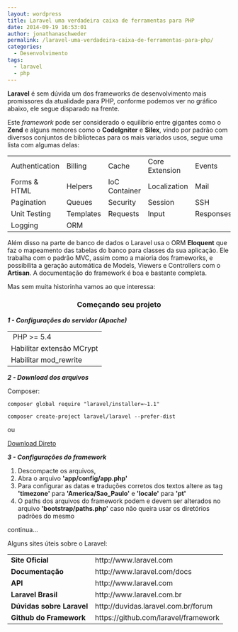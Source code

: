 ```yaml
---
layout: wordpress
title: Laravel uma verdadeira caixa de ferramentas para PHP
date: 2014-09-19 16:53:01
author: jonathanaschweder
permalink: /laravel-uma-verdadeira-caixa-de-ferramentas-para-php/
categories:
  - Desenvolvimento
tags:
  - laravel
  - php
---
```


<strong>Laravel</strong> é sem dúvida um dos frameworks de desenvolvimento mais promissores da atualidade para PHP, conforme podemos ver no gráfico abaixo, ele segue disparado na frente.

Este <em>framework</em> pode ser considerado o equilíbrio entre gigantes como o <strong>Zend</strong> e alguns menores como o <strong>CodeIgniter</strong> e <strong>Silex</strong>, vindo por padrão com diversos conjuntos de bibliotecas para os mais variados usos, segue uma lista com algumas delas:
<table>
<tbody>
<tr>
<td>Authentication</td>
<td>Billing</td>
<td>Cache</td>
<td>Core Extension</td>
<td>Events</td>
<td>Facades</td>
</tr>
<tr>
<td>Forms &amp; HTML</td>
<td>Helpers</td>
<td>IoC Container</td>
<td>Localization</td>
<td>Mail</td>
<td>Package Development</td>
</tr>
<tr>
<td>Pagination</td>
<td>Queues</td>
<td>Security</td>
<td>Session</td>
<td>SSH</td>
<td>Templates</td>
</tr>
<tr>
<td>Unit Testing</td>
<td>Templates</td>
<td>Requests</td>
<td>Input</td>
<td>Responses</td>
<td>Errors</td>
</tr>
<tr>
<td>Logging</td>
<td>ORM</td>
<td></td>
<td></td>
<td></td>
<td></td>
</tr>
</tbody>
</table>
Além disso na parte de banco de dados o Laravel usa o ORM <strong>Eloquent</strong> que faz o mapeamento das tabelas do banco para classes da sua aplicação. Ele trabalha com o padrão MVC, assim como a maioria dos frameworks, e possibilita a geração automática de Models, Viewers e Controllers com o <strong>Artisan</strong>. A documentação do framework é boa e bastante completa.

Mas sem muita historinha vamos ao que interessa:
<h3 style="text-align: center;">Começando seu projeto</h3>
<em><strong>1 - Configurações do servidor (Apache)</strong>
</em>
<table>
<tbody>
<tr>
<td> PHP &gt;= 5.4</td>
</tr>
<tr>
<td>Habilitar extensão MCrypt</td>
</tr>
<tr>
<td>Habilitar mod_rewrite</td>
</tr>
</tbody>
</table>
<strong><em>2 - Download dos arquivos</em></strong>

Composer:
<pre class="prettyprint prettyprinted"><code><span class="pln">composer </span><span class="kwd">global</span> <span class="kwd">require</span> <span class="str">"laravel/installer=~1.1"</span></code></pre>
<pre class="prettyprint prettyprinted"><code><span class="pln">composer create</span><span class="pun">-</span><span class="pln">project laravel</span><span class="pun">/</span><span class="pln">laravel </span><span class="pun">--</span><span class="pln">prefer</span><span class="pun">-</span><span class="pln">dist</span></code></pre>
ou

<a title="Download direto" href="https://github.com/laravel/laravel/archive/master.zip" target="_blank">Download Direto</a>

<strong><em>3 - Configurações do framework</em></strong>
<ol>
	<li>Descompacte os arquivos,</li>
	<li>Abra o arquivo <strong>'app/config/app.php'</strong></li>
	<li>Para configurar as datas e traduções corretos dos textos altere as tag <strong>'timezone'</strong> para <strong>'America/Sao_Paulo'</strong> e <strong>'locale'</strong> para <strong>'pt'
</strong></li>
	<li>O paths dos arquivos do framework podem e devem ser alterados no arquivo <strong>'bootstrap/paths.php'</strong> caso não queira usar os diretórios padrões do mesmo</li>
</ol>
continua...

Alguns sites úteis sobre o Laravel:
<table>
<tbody>
<tr>
<td><strong>Site Oficial</strong></td>
<td>http://www.laravel.com</td>
</tr>
<tr>
<td><strong>Documentação</strong></td>
<td>http://www.laravel.com/docs</td>
</tr>
<tr>
<td><strong>API</strong></td>
<td>http://www.laravel.com</td>
</tr>
<tr>
<td><strong>Laravel Brasil</strong></td>
<td>http://www.laravel.com.br</td>
</tr>
<tr>
<td><strong>Dúvidas sobre Laravel</strong></td>
<td>http://duvidas.laravel.com.br/forum</td>
</tr>
<tr>
<td><strong>Github do Framework</strong></td>
<td>https://github.com/laravel/framework</td>
</tr>
</tbody>
</table>
